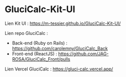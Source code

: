 # GluciCalc-Kit-UI

Lien Kit UI : https://m-tessier.github.io/GluciCalc-Kit-UI/

Lien repo GluciCalc : 
  - Back-end (Ruby on Rails) : https://github.com/carolemny/GluciCalc_Back
  - Front-end (ReactJS) : https://github.com/JAG-ROSA/GluciCalc_Front/pulls

Lien Vercel GluciCalc : https://gluci-calc.vercel.app/
